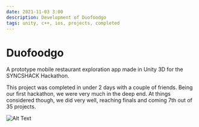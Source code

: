 ```yaml
---
date: 2021-11-03 3:00
description: Development of Duofoodgo
tags: unity, c++, ios, projects, completed
---
```

# Duofoodgo

A prototype mobile restaurant exploration app made in Unity 3D for the SYNCSHACK Hackathon. 

This project was completed in under 2 days with a couple of friends. Being our first hackathon, we were very much in the deep end. At things considered though, we did very well, reaching finals and coming 7th out of 35 projects. 

![Alt Text](/Images/Duofoodgo.gif)
